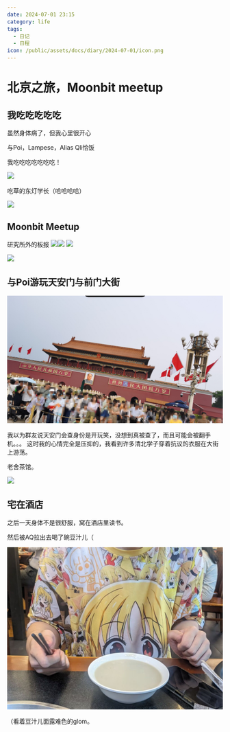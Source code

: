 ```yaml
---
date: 2024-07-01 23:15
category: life
tags:
  - 日记
  - 日程
icon: /public/assets/docs/diary/2024-07-01/icon.png
---
```

# 北京之旅，Moonbit meetup

## 我吃吃吃吃吃

虽然身体病了，但我心里很开心

与Poi，Lampese，Alias Qli恰饭

我吃吃吃吃吃吃吃！

![](/public/assets/docs/diary/2024-07-01/eat.png)

吃草的东灯学长（哈哈哈哈）

![](/public/assets/docs/diary/2024-07-01/IMG_20240628_202049.png)

## Moonbit Meetup

研究所外的板报
![](/public/assets/docs/diary/2024-07-01/railgun.png)![](/public/assets/docs/diary/2024-07-01/academy.png)
![](/public/assets/docs/diary/2024-07-01/meetup1.png)

![](/public/assets/docs/diary/2024-07-01/icon.png)
## 与Poi游玩天安门与前门大街

![](/public/assets/docs/diary/2024-07-01/mao.png)

我以为群友说天安门会查身份是开玩笑，没想到真被查了，而且可能会被翻手机。。。
这时我的心情完全是压抑的，我看到许多清北学子穿着抗议的衣服在大街上游荡。

老舍茶馆。

![](/public/assets/docs/diary/2024-07-01/tea.png)

## 宅在酒店

之后一天身体不是很舒服，窝在酒店里读书。

然后被AQ拉出去喝了碗豆汁儿（

![](/public/assets/docs/diary/2024-07-01/Image_1719733296854.jpg)

（看着豆汁儿面露难色的glom。
